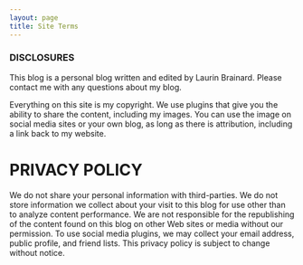```yaml
---
layout: page
title: Site Terms
---
```

### DISCLOSURES

This blog is a personal blog written and edited by Laurin Brainard. Please contact me with any questions about my blog. 

Everything on this site is my copyright. We use plugins that give you the ability to share the content, including my images. You can use the image on social media sites or your own blog, as long as there is attribution, including a link back to my website. 

# PRIVACY POLICY

We do not share your personal information with third-parties. We do not store information we collect about your visit to this blog for use other than to analyze content performance. We are not responsible for the republishing of the content found on this blog on other Web sites or media without our permission. To use social media plugins, we may collect your email address, public profile, and friend lists. This privacy policy is subject to change without notice.